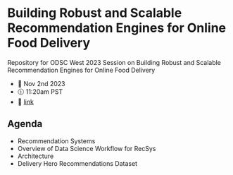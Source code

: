 # Building Robust and Scalable Recommendation Engines for Online Food Delivery 
Repository for ODSC West 2023 Session on Building Robust and Scalable Recommendation Engines for Online Food Delivery 

- :calendar: Nov 2nd 2023
- :clock1130: 11:20am PST
- :pushpin: [link](https://odsc.com/speakers/building-robust-and-scalable-recommendation-engines-for-online-food-delivery/)


## Agenda

+ Recommendation Systems
+ Overview of Data Science Workflow for RecSys
+ Architecture
+ Delivery Hero Recommendations Dataset